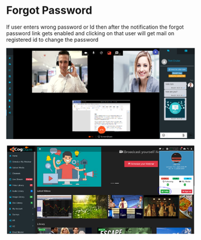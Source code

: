 # Forgot Password

If user enters wrong password or Id then after the notification the forgot password link gets enabled and clicking on that user will get mail on registered id to change the password

![](../.gitbook/assets/image%20%28231%29.png)

![](../.gitbook/assets/image%20%28244%29.png)



